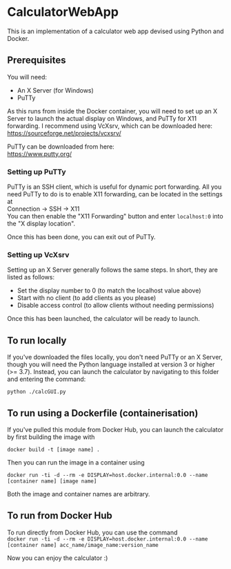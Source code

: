 # CalculatorWebApp
This is an implementation of a calculator web app devised using Python and Docker.

## Prerequisites
You will need:
- An X Server (for Windows)
- PuTTy

As this runs from inside the Docker container, you will need to set up an X Server to launch the actual display on Windows, and PuTTy for X11 forwarding. I recommend using VcXsrv, which can be downloaded here:\
https://sourceforge.net/projects/vcxsrv/

PuTTy can be downloaded from here:\
https://www.putty.org/

### Setting up PuTTy
PuTTy is an SSH client, which is useful for dynamic port forwarding. All you need PuTTy to do is to enable X11 forwarding, can be located in the settings at \
Connection -> SSH -> X11\
You can then enable the "X11 Forwarding" button and enter `localhost:0` into the "X display location".

Once this has been done, you can exit out of PuTTy.

### Setting up VcXsrv
Setting up an X Server generally follows the same steps. In short, they are listed as follows:
- Set the display number to 0 (to match the localhost value above)
- Start with no client (to add clients as you please)
- Disable access control (to allow clients without needing permissions)

Once this has been launched, the calculator will be ready to launch.


## To run locally
If you've downloaded the files locally, you don't need PuTTy or an X Server, though you will need the Python language installed at version 3 or higher (>= 3.7). Instead, you can launch the calculator by navigating to this folder and entering the command:

```python ./calcGUI.py```

## To run using a Dockerfile (containerisation)
If you've pulled this module from Docker Hub, you can launch the calculator by first building the image with 

```docker build -t [image name] .```

Then you can run the image in a container using

```docker run -ti -d --rm -e DISPLAY=host.docker.internal:0.0 --name [container name] [image name]```

Both the image and container names are arbitrary. 

## To run from Docker Hub
To run directly from Docker Hub, you can use the command\
```docker run -ti -d --rm -e DISPLAY=host.docker.internal:0.0 --name [container name] acc_name/image_name:version_name```

Now you can enjoy the calculator :)
